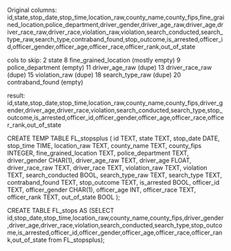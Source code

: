 Original columns: id,state,stop_date,stop_time,location_raw,county_name,county_fips,fine_grained_location,police_department,driver_gender,driver_age_raw,driver_age,driver_race_raw,driver_race,violation_raw,violation,search_conducted,search_type_raw,search_type,contraband_found,stop_outcome,is_arrested,officer_id,officer_gender,officer_age,officer_race,officer_rank,out_of_state

cols to skip:
2 state
8 fine_grained_location (mostly empty)
9 police_department (empty)
11 driver_age_raw (dupe)
13 driver_race_raw (dupe)
15 violation_raw (dupe)
18 search_type_raw (dupe)
20 contraband_found (empty)

result:
id,state,stop_date,stop_time,location_raw,county_name,county_fips,driver_gender,driver_age,driver_race,violation,search_conducted,search_type,stop_outcome,is_arrested,officer_id,officer_gender,officer_age,officer_race,officer_rank,out_of_state

CREATE TEMP TABLE FL_stopsplus (
    id TEXT,
    state TEXT,
    stop_date DATE,
    stop_time TIME,
    location_raw TEXT,
    county_name  TEXT,
    county_fips INTEGER,
    fine_grained_location TEXT,
    police_department TEXT,
    driver_gender CHAR(1),
    driver_age_raw TEXT,
    driver_age FLOAT,
    driver_race_raw TEXT,
    driver_race TEXT,
    violation_raw TEXT,
    violation TEXT,
    search_conducted BOOL,
    search_type_raw TEXT,
    search_type TEXT,
    contraband_found TEXT,
    stop_outcome TEXT,
    is_arrested BOOL,
    officer_id TEXT,
    officer_gender CHAR(1),
    officer_age INT,
    officer_race TEXT,
    officer_rank TEXT,
    out_of_state BOOL
);

CREATE TABLE FL_stops AS (SELECT id,stop_date,stop_time,location_raw,county_name,county_fips,driver_gender,driver_age,driver_race,violation,search_conducted,search_type,stop_outcome,is_arrested,officer_id,officer_gender,officer_age,officer_race,officer_rank,out_of_state from FL_stopsplus);





